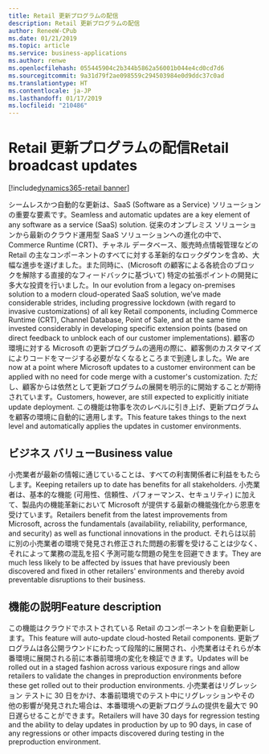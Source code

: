 ```yaml
---
title: Retail 更新プログラムの配信
description: Retail 更新プログラムの配信
author: ReneeW-CPub
ms.date: 01/21/2019
ms.topic: article
ms.service: business-applications
ms.author: renwe
ms.openlocfilehash: 055445904c2b344b5862a56001b044e4cd0cd7d6
ms.sourcegitcommit: 9a31d79f2ae098559c294503984e0d9ddc37c0ad
ms.translationtype: HT
ms.contentlocale: ja-JP
ms.lasthandoff: 01/17/2019
ms.locfileid: "210486"
---
```

#  <a name="retail-broadcast-updates"></a><span data-ttu-id="8e778-103">Retail 更新プログラムの配信</span><span class="sxs-lookup"><span data-stu-id="8e778-103">Retail broadcast updates</span></span>
[!include[dynamics365-retail banner](../includes/dynamics365-retail.md)]


<span data-ttu-id="8e778-104">シームレスかつ自動的な更新は、SaaS (Software as a Service) ソリューションの重要な要素です。</span><span class="sxs-lookup"><span data-stu-id="8e778-104">Seamless and automatic updates are a key element of any software as a service (SaaS) solution.</span></span> <span data-ttu-id="8e778-105">従来のオンプレミス ソリューションから最新のクラウド運用型 SaaS ソリューションへの進化の中で、Commerce Runtime (CRT)、チャネル データベース、販売時点情報管理などの Retail の主なコンポーネントのすべてに対する革新的なロックダウンを含め、大幅な進歩を遂げました。また同時に、(Microsoft の顧客による各統合のブロックを解除する直接的なフィードバックに基づいて) 特定の拡張ポイントの開発に多大な投資を行いました。</span><span class="sxs-lookup"><span data-stu-id="8e778-105">In our evolution from a legacy on-premises solution to a modern cloud-operated SaaS solution, we’ve made considerable strides, including progressive lockdown (with regard to invasive customizations) of all key Retail components, including Commerce Runtime (CRT), Channel Database, Point of Sale, and at the same time invested considerably in developing specific extension points (based on direct feedback to unblock each of our customer implementations).</span></span> <span data-ttu-id="8e778-106">顧客の環境に対する Microsoft の更新プログラムの適用の際に、顧客側のカスタマイズによりコードをマージする必要がなくなるところまで到達しました。</span><span class="sxs-lookup"><span data-stu-id="8e778-106">We are now at a point where Microsoft updates to a customer environment can be applied with no need for code merge with a customer's customization.</span></span> <span data-ttu-id="8e778-107">ただし、顧客からは依然として更新プログラムの展開を明示的に開始することが期待されています。</span><span class="sxs-lookup"><span data-stu-id="8e778-107">Customers, however, are still expected to explicitly initiate update deployment.</span></span> <span data-ttu-id="8e778-108">この機能は物事を次のレベルに引き上げ、更新プログラムを顧客の環境に自動的に適用します。</span><span class="sxs-lookup"><span data-stu-id="8e778-108">This feature takes things to the next level and automatically applies the updates in customer environments.</span></span> 

## <a name="business-value"></a><span data-ttu-id="8e778-109">ビジネス バリュー</span><span class="sxs-lookup"><span data-stu-id="8e778-109">Business value</span></span>
<span data-ttu-id="8e778-110">小売業者が最新の情報に通じていることは、すべての利害関係者に利益をもたらします。</span><span class="sxs-lookup"><span data-stu-id="8e778-110">Keeping retailers up to date has benefits for all stakeholders.</span></span> <span data-ttu-id="8e778-111">小売業者は、基本的な機能 (可用性、信頼性、パフォーマンス、セキュリティ) に加えて、製品内の機能革新において Microsoft が提供する最新の機能強化から恩恵を受けています。</span><span class="sxs-lookup"><span data-stu-id="8e778-111">Retailers benefit from the latest improvements from Microsoft, across the fundamentals (availability, reliability, performance, and security) as well as functional innovations in the product.</span></span> <span data-ttu-id="8e778-112">それらは以前に別の小売業者の環境で発見され修正された問題の影響を受けることは少なく、それによって業務の混乱を招く予測可能な問題の発生を回避できます。</span><span class="sxs-lookup"><span data-stu-id="8e778-112">They are much less likely to be affected by issues that have previously been discovered and fixed in other retailers' environments and thereby avoid preventable disruptions to their business.</span></span>

## <a name="feature-description"></a><span data-ttu-id="8e778-113">機能の説明</span><span class="sxs-lookup"><span data-stu-id="8e778-113">Feature description</span></span>
<span data-ttu-id="8e778-114">この機能はクラウドでホストされている Retail のコンポーネントを自動更新します。</span><span class="sxs-lookup"><span data-stu-id="8e778-114">This feature will auto-update cloud-hosted Retail components.</span></span> <span data-ttu-id="8e778-115">更新プログラムは各公開ラウンドにわたって段階的に展開され、小売業者はそれらが本番環境に展開される前に本番前環境の変化を検証できます。</span><span class="sxs-lookup"><span data-stu-id="8e778-115">Updates will be rolled out in a staged fashion across various exposure rings and allow retailers to validate the changes in preproduction environments before these get rolled out to their production environments.</span></span> <span data-ttu-id="8e778-116">小売業者はリグレッション テストに 30 日をかけ、本番前環境でのテスト中にリグレッションやその他の影響が発見された場合は、本番環境への更新プログラムの提供を最大で 90 日遅らせることができます。</span><span class="sxs-lookup"><span data-stu-id="8e778-116">Retailers will have 30 days for regression testing and the ability to delay updates in production by up to 90 days, in case of any regressions or other impacts discovered during testing in the preproduction environment.</span></span>
